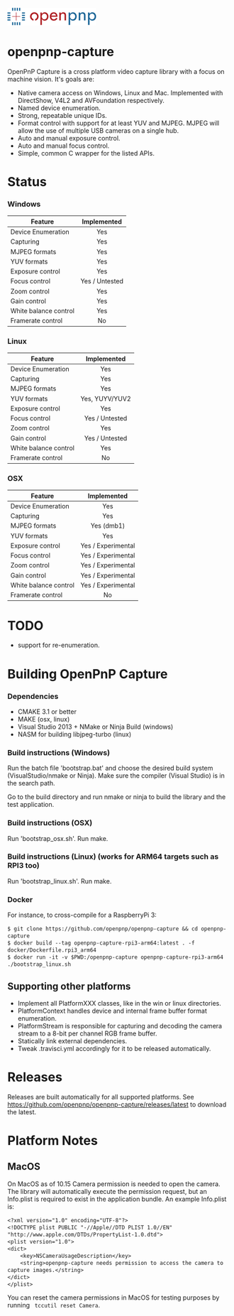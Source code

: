 ![OpenPNP Logo](https://raw.githubusercontent.com/openpnp/openpnp-logo/develop/logo_small.png)

# openpnp-capture

OpenPnP Capture is a cross platform video capture library with a focus on machine vision. It's goals are:

* Native camera access on Windows, Linux and Mac. Implemented with DirectShow, V4L2 and AVFoundation respectively.
* Named device enumeration.
* Strong, repeatable unique IDs.
* Format control with support for at least YUV and MJPEG. MJPEG will allow the use of multiple USB cameras on a single hub.
* Auto and manual exposure control.
* Auto and manual focus control.
* Simple, common C wrapper for the listed APIs.

# Status

### Windows

| Feature       | Implemented   |
| ------------- |:-------------:|
| Device Enumeration | Yes |
| Capturing | Yes |
| MJPEG formats | Yes |
| YUV formats | Yes |
| Exposure control | Yes |
| Focus control | Yes / Untested |
| Zoom control | Yes |
| Gain control | Yes |
| White balance control | Yes |
| Framerate control | No |

### Linux

| Feature       | Implemented   |
| ------------- |:-------------:|
| Device Enumeration | Yes |
| Capturing | Yes |
| MJPEG formats | Yes |
| YUV formats | Yes, YUYV/YUV2 |
| Exposure control | Yes |
| Focus control | Yes / Untested |
| Zoom control | Yes |
| Gain control | Yes / Untested |
| White balance control | Yes |
| Framerate control | No |

### OSX

| Feature       | Implemented   |
| ------------- |:-------------:|
| Device Enumeration | Yes |
| Capturing | Yes |
| MJPEG formats | Yes (dmb1) |
| YUV formats | Yes |
| Exposure control | Yes / Experimental |
| Focus control | Yes / Experimental |
| Zoom control | Yes / Experimental |
| Gain control | Yes / Experimental |
| White balance control | Yes / Experimental |
| Framerate control | No |

# TODO
* support for re-enumeration.

# Building OpenPnP Capture

### Dependencies
* CMAKE 3.1 or better
* MAKE (osx, linux)
* Visual Studio 2013 + NMake or Ninja Build (windows)
* NASM for building libjpeg-turbo (linux)

### Build instructions (Windows)
Run the batch file 'bootstrap.bat' and choose the desired build system (VisualStudio/nmake or Ninja). Make sure the compiler (Visual Studio) is in the search path. 

Go to the build directory and run nmake or ninja to build the library and the test application.

### Build instructions (OSX)
Run 'bootstrap_osx.sh'. Run make.

### Build instructions (Linux) (works for ARM64 targets such as RPI3 too)
Run 'bootstrap_linux.sh'. Run make.

### Docker

For instance, to cross-compile for a RaspberryPi 3:

```
$ git clone https://github.com/openpnp/openpnp-capture && cd openpnp-capture
$ docker build --tag openpnp-capture-rpi3-arm64:latest . -f docker/Dockerfile.rpi3_arm64
$ docker run -it -v $PWD:/openpnp-capture openpnp-capture-rpi3-arm64 ./bootstrap_linux.sh
```

## Supporting other platforms
* Implement all PlatformXXX classes, like in the win or linux directories.
* PlatformContext handles device and internal frame buffer format enumeration.
* PlatformStream is responsible for capturing and decoding the camera stream to a 8-bit per channel RGB frame buffer.
* Statically link external dependencies.
* Tweak .travisci.yml accordingly for it to be released automatically.

# Releases

Releases are built automatically for all supported platforms. See https://github.com/openpnp/openpnp-capture/releases/latest to download the latest.

# Platform Notes

## MacOS

On MacOS as of 10.15 Camera permission is needed to open the camera. The library will automatically
execute the permission request, but an Info.plist is required to exist in the application bundle.
An example Info.plist is:

```
<?xml version="1.0" encoding="UTF-8"?>
<!DOCTYPE plist PUBLIC "-//Apple//DTD PLIST 1.0//EN" "http://www.apple.com/DTDs/PropertyList-1.0.dtd">
<plist version="1.0">
<dict>
	<key>NSCameraUsageDescription</key>
	<string>openpnp-capture needs permission to access the camera to capture images.</string>
</dict>
</plist>
```

You can reset the camera permissions in MacOS for testing purposes by running ` tccutil reset Camera`.
